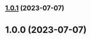 ## [1.0.1](https://github.com/archimondee/react-native-71-template/compare/v1.0.0...v1.0.1) (2023-07-07)

# 1.0.0 (2023-07-07)

